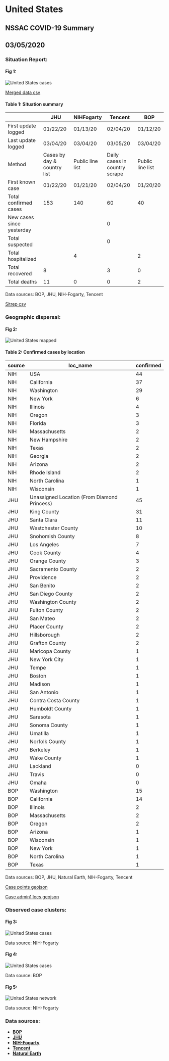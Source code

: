 # United States
## NSSAC COVID-19 Summary
## 03/05/2020



### Situation Report:
#### Fig 1:
![United States cases](../merged_histories/United_States_merged_histories.png)

[Merged data csv](https://github.com/SchlittDataSci/SchlittDataSci.github.io/blob/master/data/tables/United_States_merged_daily.csv)

#### Table 1: Situation summary


|                           | JHU                         | NIHFogarty       | Tencent                       | BOP              |
|---------------------------|-----------------------------|------------------|-------------------------------|------------------|
| First update logged       | 01/22/20                    | 01/13/20         | 02/04/20                      | 01/12/20         |
| Last update logged        | 03/04/20                    | 03/04/20         | 03/05/20                      | 03/04/20         |
| Method                    | Cases by day & country list | Public line list | Daily cases in country scrape | Public line list |
| First known case          | 01/22/20                    | 01/21/20         | 02/04/20                      | 01/20/20         |
| Total confirmed cases     | 153                         | 140              | 60                            | 40               |
| New cases since yesterday |                             |                  | 0                             |                  |
| Total suspected           |                             |                  | 0                             |                  |
| Total hospitalized        |                             | 4                |                               | 2                |
| Total recovered           | 8                           |                  | 3                             | 0                |
| Total deaths              | 11                          | 0                | 0                             | 2                |

Data sources: BOP, JHU, NIH-Fogarty, Tencent


[Sitrep csv](https://github.com/SchlittDataSci/SchlittDataSci.github.io/blob/master/data/tables/United_States_sitrep.csv)

### Geographic dispersal:
#### Fig 2:
![United States mapped](../case_locs/United_States_case_locs.png)

#### Table 2: Confirmed cases by location


| source   | loc_name                                    |   confirmed |
|----------|---------------------------------------------|-------------|
| NIH      | USA                                         |          44 |
| NIH      | California                                  |          37 |
| NIH      | Washington                                  |          29 |
| NIH      | New York                                    |           6 |
| NIH      | Illinois                                    |           4 |
| NIH      | Oregon                                      |           3 |
| NIH      | Florida                                     |           3 |
| NIH      | Massachusetts                               |           2 |
| NIH      | New Hampshire                               |           2 |
| NIH      | Texas                                       |           2 |
| NIH      | Georgia                                     |           2 |
| NIH      | Arizona                                     |           2 |
| NIH      | Rhode Island                                |           2 |
| NIH      | North Carolina                              |           1 |
| NIH      | Wisconsin                                   |           1 |
| JHU      | Unassigned Location (From Diamond Princess) |          45 |
| JHU      | King County                                 |          31 |
| JHU      | Santa Clara                                 |          11 |
| JHU      | Westchester County                          |          10 |
| JHU      | Snohomish County                            |           8 |
| JHU      | Los Angeles                                 |           7 |
| JHU      | Cook County                                 |           4 |
| JHU      | Orange County                               |           3 |
| JHU      | Sacramento County                           |           2 |
| JHU      | Providence                                  |           2 |
| JHU      | San Benito                                  |           2 |
| JHU      | San Diego County                            |           2 |
| JHU      | Washington County                           |           2 |
| JHU      | Fulton County                               |           2 |
| JHU      | San Mateo                                   |           2 |
| JHU      | Placer County                               |           2 |
| JHU      | Hillsborough                                |           2 |
| JHU      | Grafton County                              |           2 |
| JHU      | Maricopa County                             |           1 |
| JHU      | New York City                               |           1 |
| JHU      | Tempe                                       |           1 |
| JHU      | Boston                                      |           1 |
| JHU      | Madison                                     |           1 |
| JHU      | San Antonio                                 |           1 |
| JHU      | Contra Costa County                         |           1 |
| JHU      | Humboldt County                             |           1 |
| JHU      | Sarasota                                    |           1 |
| JHU      | Sonoma County                               |           1 |
| JHU      | Umatilla                                    |           1 |
| JHU      | Norfolk County                              |           1 |
| JHU      | Berkeley                                    |           1 |
| JHU      | Wake County                                 |           1 |
| JHU      | Lackland                                    |           0 |
| JHU      | Travis                                      |           0 |
| JHU      | Omaha                                       |           0 |
| BOP      | Washington                                  |          15 |
| BOP      | California                                  |          14 |
| BOP      | Illinois                                    |           2 |
| BOP      | Massachusetts                               |           2 |
| BOP      | Oregon                                      |           2 |
| BOP      | Arizona                                     |           1 |
| BOP      | Wisconsin                                   |           1 |
| BOP      | New York                                    |           1 |
| BOP      | North Carolina                              |           1 |
| BOP      | Texas                                       |           1 |

Data sources: BOP, JHU, Natural Earth, NIH-Fogarty, Tencent


[Case points geojson](https://github.com/SchlittDataSci/SchlittDataSci.github.io/blob/master/data/shapes/United_States_case_locs.geojson)

[Case admin1 locs geojson](https://github.com/SchlittDataSci/SchlittDataSci.github.io/blob/master/data/shapes/United_States_admin1_locs.geojson)

### Observed case clusters:
#### Fig 3:
![United States cases](../cluster_analysis/United_States_imported_cases_NIHFogarty.png)



Data source: NIH-Fogarty


#### Fig 4:
![United States cases](../cluster_analysis/United_States_imported_cases_BOP.png)



Data source: BOP


#### Fig 5:
![United States network](../autochthonous_networks/United_States_network.png)



Data source: NIH-Fogarty


### Data sources:
* **[BOP](https://github.com/beoutbreakprepared/nCoV2019)**
* **[JHU](https://github.com/CSSEGISandData/COVID-19)** 
* **[NIH-Fogarty](https://docs.google.com/spreadsheets/d/1jS24DjSPVWa4iuxuD4OAXrE3QeI8c9BC1hSlqr-NMiU/edit#gid=1187587451)** 
* **[Tencent](https://news.qq.com/zt2020/page/feiyan.htm)**
* **[Natural Earth](https://www.naturalearthdata.com/forums/forum/natural-earth-map-data/cultural-vectors/admin-1-states-provinces-and-their-boundaries/)**

<!-- Global site tag (gtag.js) - Google Analytics -->
<script async src="https://www.googletagmanager.com/gtag/js?id=UA-158816269-1"></script>
<script>
  window.dataLayer = window.dataLayer || [];
  function gtag(){dataLayer.push(arguments);}
  gtag('js', new Date());

  gtag('config', 'UA-158816269-1');
</script>